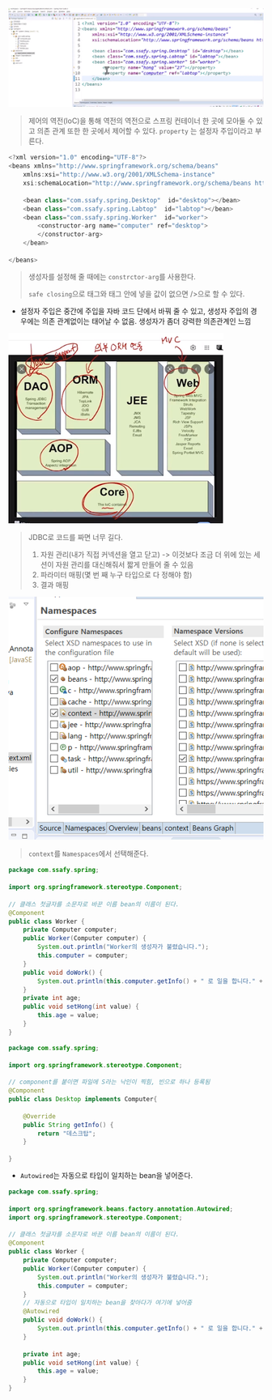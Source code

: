 ![image-20230106161712805](assets/image-20230106161712805.png)

> 제어의 역전(IoC)을 통해 역전의 역전으로 스프링 컨테이너 한 곳에 모아둘 수 있고 의존 관계 또한 한 곳에서 제어할 수 있다. `property` 는 설정자 주입이라고 부른다.

```java
<?xml version="1.0" encoding="UTF-8"?>
<beans xmlns="http://www.springframework.org/schema/beans"
	xmlns:xsi="http://www.w3.org/2001/XMLSchema-instance"
	xsi:schemaLocation="http://www.springframework.org/schema/beans http://www.springframework.org/schema/beans/spring-beans.xsd">

	<bean class="com.ssafy.spring.Desktop"  id="desktop"></bean>
	<bean class="com.ssafy.spring.Labtop"  id="labtop"></bean>
	<bean class="com.ssafy.spring.Worker"  id="worker">
		<constructor-arg name="computer" ref="desktop">
		</constructor-arg>
	</bean>
	
</beans>
```

> 생성자를 설정해 줄 때에는 `constrctor-arg`를 사용한다.
>
> `safe closing`으로 태그와 태그 안에 넣을 값이 없으면 />으로 할 수 있다.

- 설정자 주입은 중간에 주입을 자바 코드 단에서 바꿔 줄 수 있고, 생성자 주입의 경우에는 의존 관계없이는 태어날 수 없음. 생성자가 좀더 강력한 의존관계인 느낌

![image-20230106164250731](assets/image-20230106164250731.png)

> JDBC로 코드를 짜면 너무 길다.
>
> 1. 자원 관리(내가 직접 커넥션을 열고 닫고) -> 이것보다 조금 더 위에 있는 세션이 자원 관리를 대신해줘서 짧게 만들어 줄 수 있음
> 2. 파라미터 매핑(몇 번 째 누구 타입으로 다 정해야 함)
> 3. 결과 매핑

![image-20230106165810432](assets/image-20230106165810432.png)

> `context`를 `Namespaces`에서 선택해준다.

```java
package com.ssafy.spring;

import org.springframework.stereotype.Component;

// 클래스 첫글자를 소문자로 바꾼 이름 bean의 이름이 된다.
@Component
public class Worker {
	private Computer computer;
	public Worker(Computer computer) {
		System.out.println("Worker의 생성자가 불렸습니다.");
		this.computer = computer;
	}
	public void doWork() {
		System.out.println(this.computer.getInfo() + " 로 일을 합니다." + this.age);
	}
	private int age;
	public void setHong(int value) {
		this.age = value;
	}
}
```

```java
package com.ssafy.spring;

import org.springframework.stereotype.Component;

// component를 붙이면 파일에 S라는 낙인이 찍힘, 빈으로 하나 등록됨
@Component
public class Desktop implements Computer{

	@Override
	public String getInfo() {
		return "데스크탑";
	}

}
```



- `Autowired`는 자동으로 타입이 일치하는 bean을 넣어준다.

```java
package com.ssafy.spring;

import org.springframework.beans.factory.annotation.Autowired;
import org.springframework.stereotype.Component;

// 클래스 첫글자를 소문자로 바꾼 이름 bean의 이름이 된다.
@Component
public class Worker {
	private Computer computer;
	public Worker(Computer computer) {
		System.out.println("Worker의 생성자가 불렸습니다.");
		this.computer = computer;
	}
	// 자동으로 타입이 일치하는 bean을 찾아다가 여기에 넣어줌
	@Autowired
	public void doWork() {
		System.out.println(this.computer.getInfo() + " 로 일을 합니다." + this.age);
	}
	
	private int age;
	public void setHong(int value) {
		this.age = value;
	}
}
```

